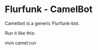Flurfunk - CamelBot
========

Camelbot is a generic Flurfunk-bot.


Run it like this:

mvn camel:run
